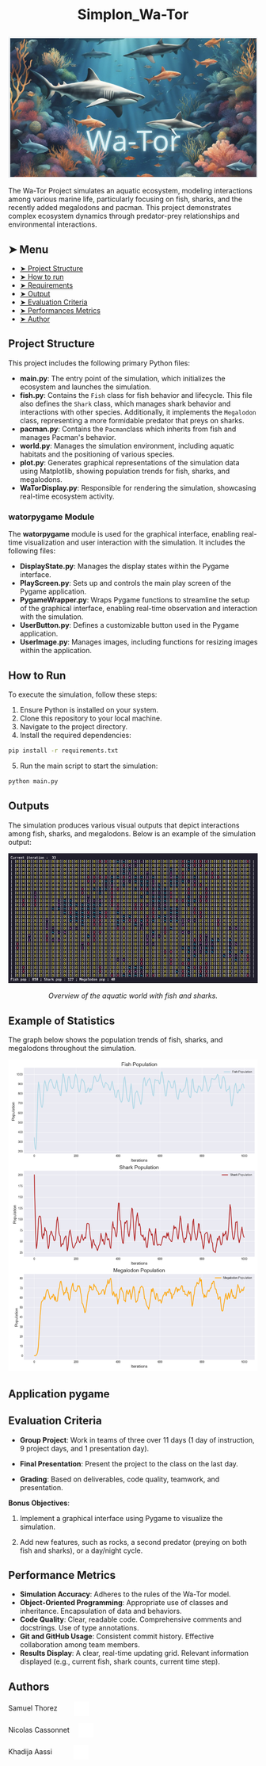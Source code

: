 # <p align="center">Simplon_Wa-Tor</p>
<p align="center">
    <img src="images/Img-wator.png" alt="Wa-Tor Simulation">
</p>

The Wa-Tor Project simulates an aquatic ecosystem, modeling interactions among various marine life, particularly focusing on fish, sharks, and the recently added megalodons and pacman. This project demonstrates complex ecosystem dynamics through predator-prey relationships and environmental interactions.

## ➤ Menu

* [➤ Project Structure](#-project-structure)
* [➤ How to run](#-how-to-run)
* [➤ Requirements](#-requirements)
* [➤ Output](#-output)
* [➤ Evaluation Criteria](#-evaluation_criteria)
* [➤ Performances Metrics](#-Performances-metrics)
* [➤ Author](#-authors)

## Project Structure

This project includes the following primary Python files:

- **main.py**: The entry point of the simulation, which initializes the ecosystem and launches the simulation.
- **fish.py**: Contains the `Fish` class for fish behavior and lifecycle. This file also defines the `Shark` class, which manages shark behavior and interactions with other species. Additionally, it implements the `Megalodon` class, representing a more formidable predator that preys on sharks.
- **pacman.py**: Contains the `Pacman`class which inherits from fish and manages Pacman's behavior.
- **world.py**: Manages the simulation environment, including aquatic habitats and the positioning of various species.
- **plot.py**: Generates graphical representations of the simulation data using Matplotlib, showing population trends for fish, sharks, and megalodons.
- **WaTorDisplay.py**: Responsible for rendering the simulation, showcasing real-time ecosystem activity.

### watorpygame Module

The **watorpygame** module is used for the graphical interface, enabling real-time visualization and user interaction with the simulation. It includes the following files:

- **DisplayState.py**: Manages the display states within the Pygame interface.
- **PlayScreen.py**: Sets up and controls the main play screen of the Pygame application.
- **PygameWrapper.py**: Wraps Pygame functions to streamline the setup of the graphical interface, enabling real-time observation and interaction with the simulation.
- **UserButton.py**: Defines a customizable button used in the Pygame application.
- **UserImage.py**: Manages images, including functions for resizing images within the application.



## How to Run

To execute the simulation, follow these steps:

1. Ensure Python is installed on your system.
2. Clone this repository to your local machine.
3. Navigate to the project directory.
4. Install the required dependencies:

```bash
pip install -r requirements.txt
```
5. Run the main script to start the simulation:
```bash
python main.py
```

## Outputs

The simulation produces various visual outputs that depict interactions among fish, sharks, and megalodons. Below is an example of the simulation output:


<p align="center">
  <img src="images/demo.gif" alt="Project Demo" width="600"/>
</p>

<p align="center"><i>Overview of the aquatic world with fish and sharks.</i></p>

## Example of Statistics
The graph below shows the population trends of fish, sharks, and megalodons throughout the simulation.
<p align="center">
  <img src="images/populations.png" alt="stats" width="600"/>
</p>

## Application pygame


## Evaluation Criteria

- **Group Project**: Work in teams of three over 11 days (1 day of instruction, 9 project days, and 1 presentation day).

- **Final Presentation**: Present the project to the class on the last day.

- **Grading**: Based on deliverables, code quality, teamwork, and presentation.

**Bonus Objectives**:

1. Implement a graphical interface using Pygame to visualize the simulation.

1. Add new features, such as rocks, a second predator (preying on both fish and sharks), or a day/night cycle.

## Performance Metrics

- **Simulation Accuracy**: Adheres to the rules of the Wa-Tor model.
- **Object-Oriented Programming**:
Appropriate use of classes and inheritance.
Encapsulation of data and behaviors.
- **Code Quality**:
Clear, readable code.
Comprehensive comments and docstrings.
Use of type annotations.
- **Git and GitHub Usage**:
Consistent commit history.
Effective collaboration among team members.
- **Results Display**:
A clear, real-time updating grid.
Relevant information displayed (e.g., current fish, shark counts, current time step).



## Authors

Samuel Thorez 
<a href="https://github.com/SamuelTD" target="_blank">
    <img loading="lazy" src="images/github-mark.png" width="30" height="30" style="vertical-align: middle; float: middle; margin-left: 30px;" alt="GitHub Logo">
</a>

Nicolas Cassonnet 
<a href="https://github.com/NicoCasso" target="_blank">
    <img loading="lazy" src="images/github-mark.png" width="30" height="30" style="vertical-align: middle; float: middle; margin-left: 15px;" alt="GitHub Logo">
</a>

Khadija Aassi 
<a href="https://github.com/Khadaassi" target="_blank">
    <img loading="lazy" src="images/github-mark.png" width="30" height="30" style="vertical-align: middle; float: middle; margin-left: 40px;" alt="GitHub Logo">
</a>

